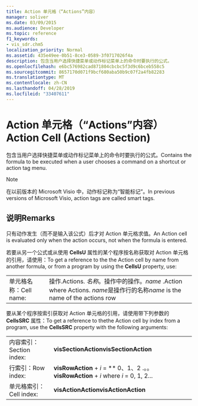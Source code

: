 ```yaml
---
title: Action 单元格（“Actions”内容）
manager: soliver
ms.date: 03/09/2015
ms.audience: Developer
ms.topic: reference
f1_keywords:
- vis_sdr.chm5
localization_priority: Normal
ms.assetid: 435e49ee-0b51-8ce3-0589-3f0717026f4a
description: 包含当用户选择快捷菜单或动作标记菜单上的命令时要执行的公式。
ms.openlocfilehash: e6bc576982cad871804cbcbc5f3d9c6bceb558c5
ms.sourcegitcommit: 8657170d071f9bcf680aba50b9c07f2a4fb82283
ms.translationtype: MT
ms.contentlocale: zh-CN
ms.lasthandoff: 04/28/2019
ms.locfileid: "33407611"
---
```

# <a name="action-cell-actions-section"></a><span data-ttu-id="834ba-103">Action 单元格（“Actions”内容）</span><span class="sxs-lookup"><span data-stu-id="834ba-103">Action Cell (Actions Section)</span></span>

<span data-ttu-id="834ba-104">包含当用户选择快捷菜单或动作标记菜单上的命令时要执行的公式。</span><span class="sxs-lookup"><span data-stu-id="834ba-104">Contains the formula to be executed when a user chooses a command on a shortcut or action tag menu.</span></span>
  
> [!NOTE]
> <span data-ttu-id="834ba-105">在以前版本的 Microsoft Visio 中，动作标记称为“智能标记”。</span><span class="sxs-lookup"><span data-stu-id="834ba-105">In previous versions of Microsoft Visio, action tags are called smart tags.</span></span> 
  
## <a name="remarks"></a><span data-ttu-id="834ba-106">说明</span><span class="sxs-lookup"><span data-stu-id="834ba-106">Remarks</span></span>

<span data-ttu-id="834ba-107">只有动作发生（而不是输入该公式）后才对 Action 单元格求值。</span><span class="sxs-lookup"><span data-stu-id="834ba-107">An Action cell is evaluated only when the action occurs, not when the formula is entered.</span></span>
  
<span data-ttu-id="834ba-108">若要从另一个公式或从使用 **CellsU** 属性的某个程序按名称获取对 Action 单元格的引用，请使用：</span><span class="sxs-lookup"><span data-stu-id="834ba-108">To get a reference to the the Action cell by name from another formula, or from a program by using the **CellsU** property, use:</span></span> 
  
|||
|:-----|:-----|
| <span data-ttu-id="834ba-109">单元格名称：</span><span class="sxs-lookup"><span data-stu-id="834ba-109">Cell name:</span></span>  <br/> | <span data-ttu-id="834ba-110">操作.</span><span class="sxs-lookup"><span data-stu-id="834ba-110">Actions.</span></span>  <span data-ttu-id="834ba-111">*名称*。操作中的操作。</span><span class="sxs-lookup"><span data-stu-id="834ba-111">*name*  .Action           where Actions.</span></span> <span data-ttu-id="834ba-112">*name*是操作行的名称</span><span class="sxs-lookup"><span data-stu-id="834ba-112">*name*  is the name of the actions row</span></span>  <br/> |
   
<span data-ttu-id="834ba-113">要从某个程序按索引获取对 Action 单元格的引用，请使用带下列参数的 **CellsSRC** 属性：</span><span class="sxs-lookup"><span data-stu-id="834ba-113">To get a reference to thethe Action cell by index from a program, use the **CellsSRC** property with the following arguments:</span></span> 
  
|||
|:-----|:-----|
| <span data-ttu-id="834ba-114">内容索引：</span><span class="sxs-lookup"><span data-stu-id="834ba-114">Section index:</span></span>  <br/> |<span data-ttu-id="834ba-115">**visSectionAction**</span><span class="sxs-lookup"><span data-stu-id="834ba-115">**visSectionAction**</span></span> <br/> |
| <span data-ttu-id="834ba-116">行索引：</span><span class="sxs-lookup"><span data-stu-id="834ba-116">Row index:</span></span>  <br/> |<span data-ttu-id="834ba-117">**visRowAction** +  *i* = \*\* 0、1、2 .。。</span><span class="sxs-lookup"><span data-stu-id="834ba-117">**visRowAction** +  *i*            where  *i*  = 0, 1, 2...</span></span>  <br/> |
| <span data-ttu-id="834ba-118">单元格索引：</span><span class="sxs-lookup"><span data-stu-id="834ba-118">Cell index:</span></span>  <br/> |<span data-ttu-id="834ba-119">**visActionAction**</span><span class="sxs-lookup"><span data-stu-id="834ba-119">**visActionAction**</span></span> <br/> |
   

